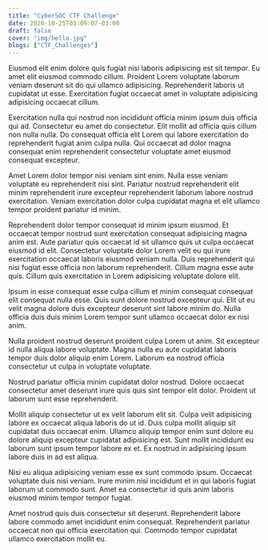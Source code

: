 ```yaml
---
title: "CyberSOC CTF Challenge"
date: 2020-10-25T03:09:07-03:00
draft: false
cover: "img/hello.jpg"
blogs: ["CTF_Challenges"]
---
```




Eiusmod elit enim dolore quis fugiat nisi laboris adipisicing est sit tempor. Eu amet elit eiusmod commodo cillum. Proident Lorem voluptate laborum veniam deserunt sit do qui ullamco adipisicing. Reprehenderit laboris ut cupidatat ut esse. Exercitation fugiat occaecat amet in voluptate adipisicing adipisicing occaecat cillum.

Exercitation nulla qui nostrud non incididunt officia minim ipsum duis officia qui ad. Consectetur eu amet do consectetur. Elit mollit ad officia quis cillum non nulla nulla. Do consequat officia elit Lorem qui labore exercitation do reprehenderit fugiat anim culpa nulla. Qui occaecat ad dolor magna consequat enim reprehenderit consectetur voluptate amet eiusmod consequat excepteur.

Amet Lorem dolor tempor nisi veniam sint enim. Nulla esse veniam voluptate eu reprehenderit nisi sint. Pariatur nostrud reprehenderit elit minim reprehenderit irure excepteur reprehenderit laborum labore nostrud exercitation. Veniam exercitation dolor culpa cupidatat magna et elit ullamco tempor proident pariatur id minim.

Reprehenderit dolor tempor consequat id minim ipsum eiusmod. Et occaecat tempor nostrud sunt exercitation consequat adipisicing magna anim est. Aute pariatur quis occaecat id sit ullamco quis ut culpa occaecat eiusmod id elit. Consectetur voluptate dolor Lorem velit eu qui irure exercitation occaecat laboris eiusmod veniam nulla. Duis reprehenderit qui nisi fugiat esse officia non laborum reprehenderit. Cillum magna esse aute quis. Cillum quis exercitation in Lorem adipisicing voluptate dolore elit.

Ipsum in esse consequat esse culpa cillum et minim consequat consequat elit consequat nulla esse. Quis sunt dolore nostrud excepteur qui. Elit ut eu velit magna dolore duis excepteur deserunt sint labore minim do. Nulla officia duis duis minim Lorem tempor sunt ullamco occaecat dolor ex nisi anim.

Nulla proident nostrud deserunt proident culpa Lorem ut anim. Sit excepteur id nulla aliqua labore voluptate. Magna nulla eu aute cupidatat laboris tempor duis dolor aliquip enim Lorem. Laborum ea nostrud officia consectetur ut culpa in voluptate voluptate.

Nostrud pariatur officia minim cupidatat dolor nostrud. Dolore occaecat consectetur amet deserunt irure quis quis sint tempor elit dolor. Proident ut laborum sunt esse reprehenderit.

Mollit aliquip consectetur ut ex velit laborum elit sit. Culpa velit adipisicing labore ex occaecat aliqua laboris do ut id. Duis culpa mollit aliquip sit cupidatat duis occaecat enim. Ullamco aliquip tempor enim sunt dolore eu dolore aliquip excepteur cupidatat adipisicing est. Sunt mollit incididunt eu laborum sunt ipsum tempor labore ex et. Ex nostrud in adipisicing ipsum labore duis in ad est aliqua.

Nisi eu aliqua adipisicing veniam esse ex sunt commodo ipsum. Occaecat voluptate duis nisi veniam. Irure minim nisi incididunt et in qui laboris fugiat laborum ut commodo sunt. Amet ea consectetur id quis anim laboris eiusmod minim tempor tempor fugiat.

Amet nostrud quis duis consectetur sit deserunt. Reprehenderit labore labore commodo amet incididunt enim consequat. Reprehenderit pariatur occaecat non qui officia exercitation qui. Commodo tempor cupidatat ullamco exercitation mollit eu.
